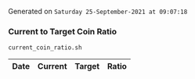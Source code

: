 Generated on `Saturday 25-September-2021 at 09:07:18`

### Current to Target Coin Ratio
`current_coin_ratio.sh`

Date|Current|Target|Ratio
---|---|---|---
